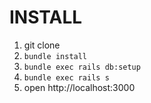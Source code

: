 # INSTALL
1. git clone
2. `bundle install`
3. `bundle exec rails db:setup`
4. `bundle exec rails s`
5. open http://localhost:3000

